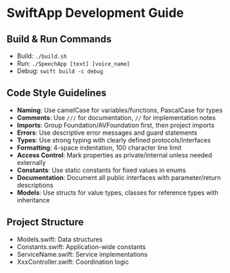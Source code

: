 # SwiftApp Development Guide

## Build & Run Commands
- Build: `./build.sh`
- Run: `./SpeechApp [text] [voice_name]`
- Debug: `swift build -c debug`

## Code Style Guidelines
- **Naming**: Use camelCase for variables/functions, PascalCase for types
- **Comments**: Use `///` for documentation, `//` for implementation notes
- **Imports**: Group Foundation/AVFoundation first, then project imports
- **Errors**: Use descriptive error messages and guard statements
- **Types**: Use strong typing with clearly defined protocols/interfaces
- **Formatting**: 4-space indentation, 100 character line limit
- **Access Control**: Mark properties as private/internal unless needed externally
- **Constants**: Use static constants for fixed values in enums
- **Documentation**: Document all public interfaces with parameter/return descriptions
- **Models**: Use structs for value types, classes for reference types with inheritance

## Project Structure
- Models.swift: Data structures
- Constants.swift: Application-wide constants
- ServiceName.swift: Service implementations
- XxxController.swift: Coordination logic